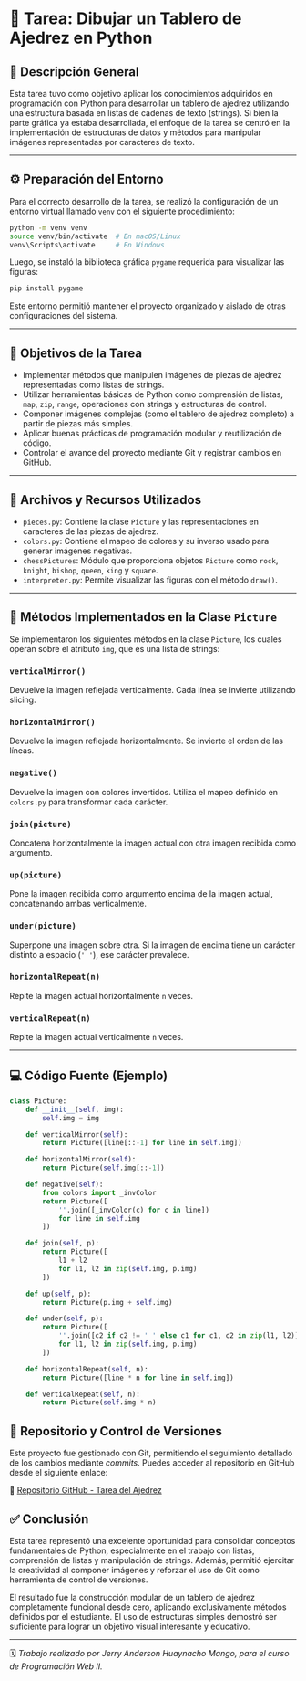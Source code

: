 # 🧠 Tarea: Dibujar un Tablero de Ajedrez en Python

## 📌 Descripción General

Esta tarea tuvo como objetivo aplicar los conocimientos adquiridos en programación con Python para desarrollar un tablero de ajedrez utilizando una estructura basada en listas de cadenas de texto (strings). Si bien la parte gráfica ya estaba desarrollada, el enfoque de la tarea se centró en la implementación de estructuras de datos y métodos para manipular imágenes representadas por caracteres de texto.

---

## ⚙️ Preparación del Entorno

Para el correcto desarrollo de la tarea, se realizó la configuración de un entorno virtual llamado `venv` con el siguiente procedimiento:

```bash
python -m venv venv
source venv/bin/activate  # En macOS/Linux
venv\Scripts\activate     # En Windows
```

Luego, se instaló la biblioteca gráfica `pygame` requerida para visualizar las figuras:

```bash
pip install pygame
```

Este entorno permitió mantener el proyecto organizado y aislado de otras configuraciones del sistema.

---

## 🧩 Objetivos de la Tarea

* Implementar métodos que manipulen imágenes de piezas de ajedrez representadas como listas de strings.
* Utilizar herramientas básicas de Python como comprensión de listas, `map`, `zip`, `range`, operaciones con strings y estructuras de control.
* Componer imágenes complejas (como el tablero de ajedrez completo) a partir de piezas más simples.
* Aplicar buenas prácticas de programación modular y reutilización de código.
* Controlar el avance del proyecto mediante Git y registrar cambios en GitHub.

---

## 📁 Archivos y Recursos Utilizados

* `pieces.py`: Contiene la clase `Picture` y las representaciones en caracteres de las piezas de ajedrez.
* `colors.py`: Contiene el mapeo de colores y su inverso usado para generar imágenes negativas.
* `chessPictures`: Módulo que proporciona objetos `Picture` como `rock`, `knight`, `bishop`, `queen`, `king` y `square`.
* `interpreter.py`: Permite visualizar las figuras con el método `draw()`.

---

## 🧪 Métodos Implementados en la Clase `Picture`

Se implementaron los siguientes métodos en la clase `Picture`, los cuales operan sobre el atributo `img`, que es una lista de strings:

### `verticalMirror()`

Devuelve la imagen reflejada verticalmente. Cada línea se invierte utilizando slicing.

### `horizontalMirror()`

Devuelve la imagen reflejada horizontalmente. Se invierte el orden de las líneas.

### `negative()`

Devuelve la imagen con colores invertidos. Utiliza el mapeo definido en `colors.py` para transformar cada carácter.

### `join(picture)`

Concatena horizontalmente la imagen actual con otra imagen recibida como argumento.

### `up(picture)`

Pone la imagen recibida como argumento encima de la imagen actual, concatenando ambas verticalmente.

### `under(picture)`

Superpone una imagen sobre otra. Si la imagen de encima tiene un carácter distinto a espacio (`' '`), ese carácter prevalece.

### `horizontalRepeat(n)`

Repite la imagen actual horizontalmente `n` veces.

### `verticalRepeat(n)`

Repite la imagen actual verticalmente `n` veces.

---

## 💻 Código Fuente (Ejemplo)

```python
class Picture:
    def __init__(self, img):
        self.img = img

    def verticalMirror(self):
        return Picture([line[::-1] for line in self.img])

    def horizontalMirror(self):
        return Picture(self.img[::-1])

    def negative(self):
        from colors import _invColor
        return Picture([
            ''.join([_invColor(c) for c in line])
            for line in self.img
        ])

    def join(self, p):
        return Picture([
            l1 + l2
            for l1, l2 in zip(self.img, p.img)
        ])

    def up(self, p):
        return Picture(p.img + self.img)

    def under(self, p):
        return Picture([
            ''.join([c2 if c2 != ' ' else c1 for c1, c2 in zip(l1, l2)])
            for l1, l2 in zip(self.img, p.img)
        ])

    def horizontalRepeat(self, n):
        return Picture([line * n for line in self.img])

    def verticalRepeat(self, n):
        return Picture(self.img * n)
```


## 🔧 Repositorio y Control de Versiones

Este proyecto fue gestionado con Git, permitiendo el seguimiento detallado de los cambios mediante *commits*. Puedes acceder al repositorio en GitHub desde el siguiente enlace:

🔗 [Repositorio GitHub - Tarea del Ajedrez](https://github.com/JerryAndersonh/Lab5-python)


## ✅ Conclusión

Esta tarea representó una excelente oportunidad para consolidar conceptos fundamentales de Python, especialmente en el trabajo con listas, comprensión de listas y manipulación de strings. Además, permitió ejercitar la creatividad al componer imágenes y reforzar el uso de Git como herramienta de control de versiones.

El resultado fue la construcción modular de un tablero de ajedrez completamente funcional desde cero, aplicando exclusivamente métodos definidos por el estudiante. El uso de estructuras simples demostró ser suficiente para lograr un objetivo visual interesante y educativo.

---

🗓️ *Trabajo realizado por Jerry Anderson Huaynacho Mango, para el curso de Programación Web II.*
